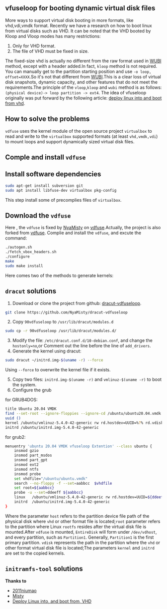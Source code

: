 
## vfuseloop for booting dynamic virtual disk files
More ways to support virtual disk booting in more formats, like vhd,vdi,vmdk format.
Recently we have a research on how to boot linux from virtual disks such as VHD. It can be noted that the VHD booted by Kloop and Vloop modes has many restrictions:
1. Only for VHD format.
2. The file of VHD must be fixed in size.

The fixed-size vhd is actually no different from the raw format used in [WUBI](https://github.com/hakuna-m/wubiuefi/wiki) method, except with a header added.In fact, `kloop` method is not required. You can manually get to the partition starting position and use `-o loop, offset=XXXX`.So it's not that different from [WUBI](https://github.com/hakuna-m/wubiuefi/wiki).This is a clear loss of virtual disk snapshots, dynamic capacity, and other features that do not meet the requirements.The principle of the `vloop`,`kloop` and `wubi` method is as follows:
`(physical device)-> loop partition -> ext4`. The idea of vfuseloop originally was put forward by the following article: [deploy linux into and boot from vhd](https://unix.stackexchange.com/questions/309900/deploy-linux-into-and-boot-from-vhd/465215#465215).  

## How to solve the problems

`vdfuse` uses the kernel module of the open source project `virtualbox` to read and write to the `virtualbox` supported formats (at least `vhd,vmdk,vdi`) to mount loops and support dynamically sized virtual disk files. 

## Comple and install `vdfuse`

## Install software dependencies
```bash
sudo apt-get install subversion git
sudo apt install libfuse-dev virtualbox pkg-config
```
This step install some of precomplies files of `virtualbox`.
## Download the `vdfuse`
Here , the `vdfuse` is fixed by [NyaMisty](https://github.com/NyaMisty/) on [vdfuse](https://github.com/NyaMisty/vdfuse).Actually, the project is also forked from [vdfuse](https://github.com/NyaMisty/vdfuse).
Complie and install the `vdfuse`, and excute the command:
```bash
./autogen.sh
./fetch_vbox_headers.sh
./configure
make
sudo make install
```
Here comes two of the methods to generate kernels:

## `dracut` solutions
1. Download or clone the project from github: [dracut-vdfuseloop](https://github.com/NyaMisty/dracut-vdfuseloop).
```bash
git clone https://github.com/NyaMisty/dracut-vdfuseloop
```
2. Copy `90vdfuseloop` to `/usr/lib/dracut/modules.d`
```bash
sudo cp -r 90vdfuseloop /usr/lib/dracut/modules.d/
```
3. Modify the file: `/etc/dracut.conf.d/10-debian.conf`, and change the `hostonly=no`,or Comment out the line before the line of `add_drivers`.
4. Generate the kernel using dracut:
```bash
sudo dracut ~/initrd.img-$(uname -r) --force
```
Using `--force` to overwrite the kernel file if it exists.

5. Copy two files: `initrd.img-$(uname -r)` and `vmlinuz-$(uname -r)` to boot the system.
6. Configure the grub

for GRUB4DOS:
```bash
title Ubuntu 20.04 VMDK
find --set-root --ignore-floppies --ignore-cd /ubuntu/ubuntu20.04.vmdk
uuid ()
kernel /ubuntu/vmlinuz-5.4.0-42-generic rw rd.hostdev=UUID=%?% rd.vdisk=/ubuntu/ubuntu.vmdk rd.vdloop=/dev/vdhost/Partition1 rd.debug rd.shell verbose nomodeset
initrd /ubuntu/initrd.img-5.4.0-42-generic
```

for grub2:
```bash
menuentry 'ubuntu 20.04 VMDK vfuseloop Extention' --class ubuntu {
    insmod gzio
    insmod part_msdos
    insmod part_gpt
    insmod ext2
    insmod ntfs
    insmod probe
    set vhdfile="/ubuntu/ubuntu.vmdk"
    search --no-floppy -f --set=aabbcc  $vhdfile
    set root=${aabbcc}
    probe -u --set=ddeeff ${aabbcc}
    linux	/ubuntu/vmlinuz-5.4.0-42-generic rw rd.hostdev=UUID=${ddeeff} rd.vdloop=/dev/vdhost/Partition1 rd.vdisk=$vhdfile rd.debug rd.shell 
    initrd	/ubuntu/initrd.img-5.4.0-42-generic
}
```
Where the parameter `host` refers to the partition device file path of the physical disk where `vhd` or other format file is located;`root` parameter refers to the partition where Linux `rootfs` resides after the virtual disk file is mounted.After `vdfuse` is mounted, `EntireDisk` will form under `/dev/vdhost`, and every partition, such as `Partition1`. Generally, `Partition1` is the first primary partition. `vdisk` represents the path in the partition where the `vhd` or other format virtual disk file is located;The parameters `kernel` and `initrd` are set to the copied kernels.

## `initramfs-tool` solutions

**Thanks to**
+ [2011niumao](http://wuyou.net/home.php?mod=space&uid=434443)
+ [Misty](http://wuyou.net/home.php?mod=space&uid=412891)
+ [Deploy Linux into, and boot from, VHD](https://unix.stackexchange.com/questions/309900/deploy-linux-into-and-boot-from-vhd/465215#465215)
